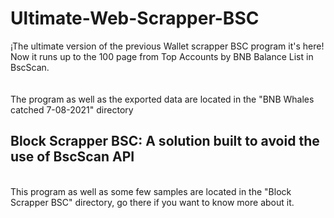 # Ultimate-Web-Scrapper-BSC
¡The ultimate version of the previous Wallet scrapper BSC program it's here! Now it runs up to the 100 page from Top Accounts by BNB Balance List in BscScan.
<br></br>
<br>The program as well as the exported data are located in the "BNB Whales catched 7-08-2021" directory</br>

<h2>Block Scrapper BSC: A solution built to avoid the use of BscScan API</h2>
<br>This program as well as some few samples are located in the "Block Scrapper BSC" directory, go there if you want to know more about it.</br>


